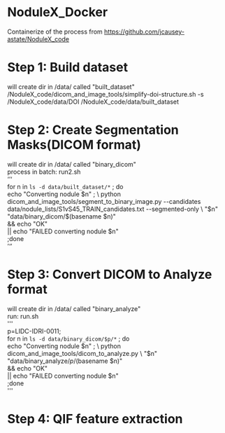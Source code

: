# NoduleX_Docker
Containerize of the process from https://github.com/jcausey-astate/NoduleX_code

# Step 1: Build dataset
will create dir in /data/ called "built_dataset"  
/NoduleX_code/dicom_and_image_tools/simplify-doi-structure.sh -s /NoduleX_code/data/DOI /NoduleX_code/data/built_dataset

# Step 2: Create Segmentation Masks(DICOM format)
will create dir in /data/ called "binary_dicom"  
process in batch: run2.sh  
‘’‘  
for n in `ls -d data/built_dataset/*` ; do \
    echo "Converting nodule $n" ; \
    python dicom_and_image_tools/segment_to_binary_image.py --candidates data/nodule_lists/S1vS45_TRAIN_candidates.txt --segmented-only \
        "$n" \
        "data/binary_dicom/$(basename $n)" \
        && echo "OK" \
        || echo "FAILED converting nodule $n" \
;done  
’‘’
# Step 3: Convert DICOM to Analyze format
will create dir in /data/ called "binary_analyze"  
run: run.sh  
'''  
p=LIDC-IDRI-0011; \
for n in `ls -d data/binary_dicom/$p/*` ; do \
    echo "Converting nodule $n" ; \
    python dicom_and_image_tools/dicom_to_analyze.py \
        "$n" \
        "data/binary_analyze/$p/$(basename $n)" \
        && echo "OK" \
        || echo "FAILED converting nodule $n" \
;done  
'''

# Step 4: QIF feature extraction
